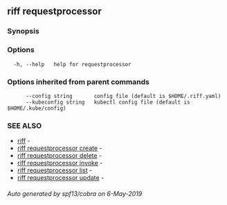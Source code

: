## riff requestprocessor



### Synopsis



### Options

```
  -h, --help   help for requestprocessor
```

### Options inherited from parent commands

```
      --config string       config file (default is $HOME/.riff.yaml)
      --kubeconfig string   kubectl config file (default is $HOME/.kube/config)
```

### SEE ALSO

* [riff](riff.md)	 - 
* [riff requestprocessor create](riff_requestprocessor_create.md)	 - 
* [riff requestprocessor delete](riff_requestprocessor_delete.md)	 - 
* [riff requestprocessor invoke](riff_requestprocessor_invoke.md)	 - 
* [riff requestprocessor list](riff_requestprocessor_list.md)	 - 
* [riff requestprocessor update](riff_requestprocessor_update.md)	 - 

###### Auto generated by spf13/cobra on 6-May-2019
